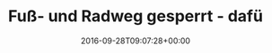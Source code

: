 ---
retweeted: false
source: <a href="http://twitter.com/download/android" rel="nofollow">Twitter for Android</a>
entities:
  user_mentions:
  - name: Stadt München
    screen_name: StadtMuenchen
    indices:
    - '92'
    - '106'
    id_str: '29209149'
    id: '29209149'
  urls: []
  symbols: []
  media:
  - expanded_url: https://twitter.com/bascht/status/781057729393790977/photo/1
    indices:
    - '110'
    - '133'
    url: https://t.co/5qS3f3hJDn
    media_url: http://pbs.twimg.com/media/Ctbf0xOWAAE_0T6.jpg
    id_str: '781057683055050753'
    id: '781057683055050753'
    media_url_https: https://pbs.twimg.com/media/Ctbf0xOWAAE_0T6.jpg
    sizes:
      large:
        w: '1532'
        h: '2048'
        resize: fit
      medium:
        w: '898'
        h: '1200'
        resize: fit
      thumb:
        w: '150'
        h: '150'
        resize: crop
      small:
        w: '509'
        h: '680'
        resize: fit
    type: photo
    display_url: pic.twitter.com/5qS3f3hJDn
  hashtags: []
display_text_range:
- '0'
- '133'
favorite_count: '2'
id_str: '781057729393790977'
truncated: false
retweet_count: '0'
id: '781057729393790977'
possibly_sensitive: false
created_at: Wed Sep 28 09:07:28 +0000 2016
favorited: false
full_text: Fuß- und Radweg gesperrt - dafür eine komplett ausgeschilderte Route durch
  den Park. Kudos, [@StadtMuenchen](https://twitter.com/StadtMuenchen) :)
lang: de
extended_entities:
  media:
  - expanded_url: https://twitter.com/bascht/status/781057729393790977/photo/1
    indices:
    - '110'
    - '133'
    url: https://t.co/5qS3f3hJDn
    media_url: http://pbs.twimg.com/media/Ctbf0xOWAAE_0T6.jpg
    id_str: '781057683055050753'
    id: '781057683055050753'
    media_url_https: https://pbs.twimg.com/media/Ctbf0xOWAAE_0T6.jpg
    sizes:
      large:
        w: '1532'
        h: '2048'
        resize: fit
      medium:
        w: '898'
        h: '1200'
        resize: fit
      thumb:
        w: '150'
        h: '150'
        resize: crop
      small:
        w: '509'
        h: '680'
        resize: fit
    type: photo
    display_url: pic.twitter.com/5qS3f3hJDn
tags:
- pesos:twitter
date: '2016-09-28T09:07:28+00:00'
src: https://twitter.com/bascht/status/781057729393790977
original_url: https://twitter.com/bascht/status/781057729393790977
type: twitter_tweet
media_url: https://img.bascht.com/twitter/pbs.twimg.com/media/Ctbf0xOWAAE_0T6.jpg
text: Fuß- und Radweg gesperrt - dafür eine komplett ausgeschilderte Route durch den
  Park. Kudos, [@StadtMuenchen](https://twitter.com/StadtMuenchen) :)
title: Fuß- und Radweg gesperrt - dafü

---